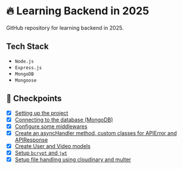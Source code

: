 # 🔥 Learning Backend in 2025

GitHub repository for learning backend in 2025.

## Tech Stack

- `Node.js`
- `Express.js`
- `MongoDB`
- `Mongoose`

## 🎯 Checkpoints

- [x] [Setting up the project](./checkpoints/README.md/#setting-up-the-project)
- [x] [Connecting to the database (MongoDB)](./checkpoints/README.md/#connecting-to-database-mongodb)
- [x] [Configure some middlewares](./checkpoints/README.md/#configure-some-middlewares)
- [x] [Create an asyncHandler method, custom classes for APIError and APIResponse](./checkpoints/README.md/#asynchandler-method-and-some-custom-classes)
- [x] [Create User and Video models](./checkpoints/README.md/#create-user-and-video-models)
- [x] [Setup `bcrypt` and `jwt`](./checkpoints/README.md/#setup-bcrypt-and-jwt)
- [x] [Setup file handling using cloudinary and multer](./checkpoints/README.md/#setup-file-uploading-using-cloudinary-and-multer)
